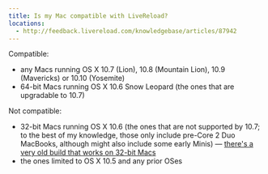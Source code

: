 ```yaml
---
title: Is my Mac compatible with LiveReload?
locations:
  - http://feedback.livereload.com/knowledgebase/articles/87942
---
```


Compatible:

* any Macs running OS X 10.7 (Lion), 10.8 (Mountain Lion), 10.9 (Mavericks) or 10.10 (Yosemite)
* 64-bit Macs running OS X 10.6 Snow Leopard (the ones that are upgradable to 10.7)

Not compatible:

* 32-bit Macs running OS X 10.6 (the ones that are not supported by 10.7; to the best
  of my knowledge, those only include pre-Core 2 Duo MacBooks, although might also
  include some early Minis) — [there's a very old build that works on 32-bit Macs](http://feedback.livereload.com/knowledgebase/articles/86274-32-bit-mac-support)
* the ones limited to OS X 10.5 and any prior OSes
